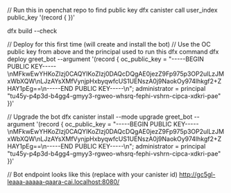 // Run this in openchat repo to find public key
dfx canister call user_index public_key '(record { })'

dfx build --check

// Deploy for this first time (will create and install the bot)
// Use the OC public key from above and the principal used to run this dfx command
dfx deploy greet_bot --argument '(record { oc_public_key = "-----BEGIN PUBLIC KEY-----\nMFkwEwYHKoZIzj0CAQYIKoZIzj0DAQcDQgAE0jezZ9Fp975p3OP2ulLzJMxWbXQW\nLJzAYsXMfVynjpHxbyqwfcUS1UENszA0j9NaokOy974lhkgf2+ZHAY1pEg==\n-----END PUBLIC KEY-----\n"; administrator = principal "tu45y-p4p3d-b4gg4-gmyy3-rgweo-whsrq-fephi-vshrn-cipca-xdkri-pae" })'

// Upgrade the bot
dfx canister install --mode upgrade greet_bot --argument '(record { oc_public_key = "-----BEGIN PUBLIC KEY-----\nMFkwEwYHKoZIzj0CAQYIKoZIzj0DAQcDQgAE0jezZ9Fp975p3OP2ulLzJMxWbXQW\nLJzAYsXMfVynjpHxbyqwfcUS1UENszA0j9NaokOy974lhkgf2+ZHAY1pEg==\n-----END PUBLIC KEY-----\n"; administrator = principal "tu45y-p4p3d-b4gg4-gmyy3-rgweo-whsrq-fephi-vshrn-cipca-xdkri-pae" })'

// Bot endpoint looks like this (replace with your canister id)
http://gc5gl-leaaa-aaaaa-qaara-cai.localhost:8080/
